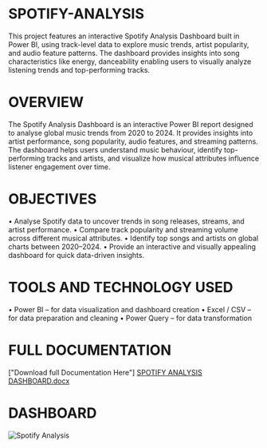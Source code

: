 # SPOTIFY-ANALYSIS
 This project features an interactive Spotify Analysis Dashboard built in Power  BI, using track-level data to explore music trends, artist popularity, and audio  feature patterns. The dashboard provides insights into song characteristics  like energy, danceability enabling users to visually analyze  listening trends and top-performing tracks. 
# OVERVIEW
The Spotify Analysis Dashboard is an interactive Power BI report designed to analyse global music trends from 2020 to 2024. It provides insights into artist performance, song popularity, audio features, and streaming patterns. The dashboard helps users understand music behaviour, identify top-performing tracks and artists, and visualize how musical attributes influence listener engagement over time.
# OBJECTIVES
•	Analyse Spotify data to uncover trends in song releases, streams, and artist performance.
•	Compare track popularity and streaming volume across different musical attributes.
•	Identify top songs and artists on global charts between 2020–2024.
•	Provide an interactive and visually appealing dashboard for quick data-driven insights.
# TOOLS AND TECHNOLOGY USED
•	Power BI – for data visualization and dashboard creation
•	Excel / CSV – for data preparation and cleaning
•	Power Query – for data transformation
# FULL DOCUMENTATION
["Download full Documentation Here"] [SPOTIFY ANALYSIS DASHBOARD.docx](https://github.com/user-attachments/files/23064618/SPOTIFY.ANALYSIS.DASHBOARD.docx)
# DASHBOARD
![Spotify Analysis](https://github.com/user-attachments/assets/4fb9e4a8-05c5-4ef5-b95b-3394eb74c884)
